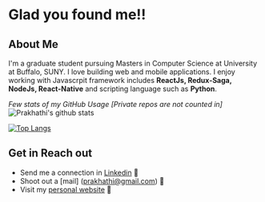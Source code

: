 

<!--
**prakhathi-m/prakhathi-m** is a ✨ _special_ ✨ repository because its `README.md` (this file) appears on your GitHub profile.

Here are some ideas to get you started:

- 🔭 I’m currently working on ...
- 🌱 I’m currently learning ...
- 👯 I’m looking to collaborate on ...
- 🤔 I’m looking for help with ...
- 💬 Ask me about ...
- 📫 How to reach me: ...
- 😄 Pronouns: ...
- ⚡ Fun fact: ...
-->

# Glad you found me!!

## About Me

I'm a graduate student pursuing Masters in Computer Science at University at Buffalo, SUNY. I love building web and mobile applications. I enjoy working with Javascrpit framework includes **ReactJs, Redux-Saga, NodeJs, React-Native** and scripting language such as **Python**.

*Few stats of my GitHub Usage [Private repos are not counted in]*
![Prakhathi's github stats](https://github-readme-stats.vercel.app/api?username=prakhathi-m&show_icons=true&count_private=true&hide=stars,issues)

[![Top Langs](https://github-readme-stats.vercel.app/api/top-langs/?username=prakhathi-m)](https://github.com/anuraghazra/github-readme-stats)

## Get in Reach out

* Send me a connection in [Linkedin](https://www.linkedin.com/in/prakhathimurugesan/) :briefcase:
* Shoot out a [mail] (prakhathi@gmail.com) :envelope_with_arrow:
* Visit my [personal website](https://prakhathi-m.github.io/portfolio/) :satellite:
